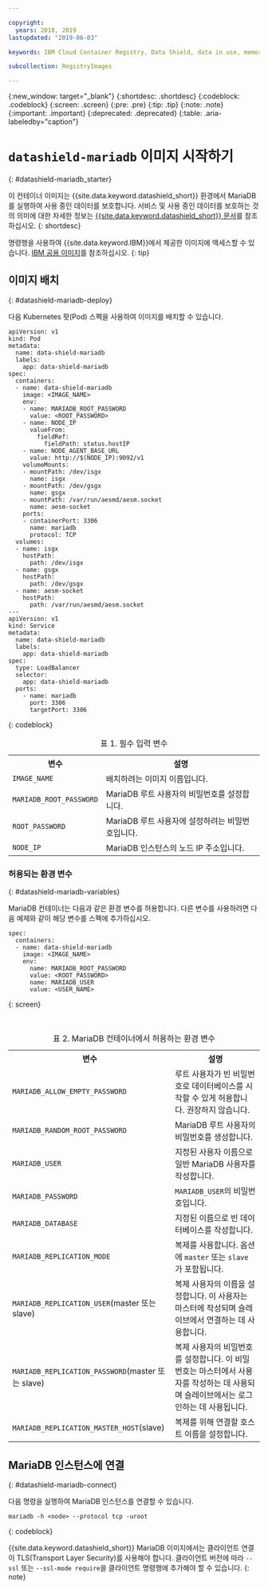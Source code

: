```yaml
---

copyright:
  years: 2018, 2019
lastupdated: "2019-06-03"

keywords: IBM Cloud Container Registry, Data Shield, data in use, memory encryption, Intel SGX, Fortanix, mysql image, mariaDB, container image, public image

subcollection: RegistryImages

---
```


{:new_window: target="_blank"}
{:shortdesc: .shortdesc}
{:codeblock: .codeblock}
{:screen: .screen}
{:pre: .pre}
{:tip: .tip}
{:note: .note}
{:important: .important}
{:deprecated: .deprecated}
{:table: .aria-labeledby="caption"}

# `datashield-mariadb` 이미지 시작하기
{: #datashield-mariadb_starter}

이 컨테이너 이미지는 {{site.data.keyword.datashield_short}} 환경에서 MariaDB를 실행하여 사용 중인 데이터를 보호합니다. 서비스 및 사용 중인 데이터를 보호하는 것의 의미에 대한 자세한 정보는 [{{site.data.keyword.datashield_short}} 문서](/docs/services/data-shield?topic=data-shield-about#about)를 참조하십시오.
{: shortdesc}

명령행을 사용하여 {{site.data.keyword.IBM}}에서 제공한 이미지에 액세스할 수 있습니다. [IBM 공용 이미지](/docs/services/Registry?topic=registry-public_images#public_images)를 참조하십시오.
{: tip}

## 이미지 배치
{: #datashield-mariadb-deploy}

다음 Kubernetes 팟(Pod) 스펙을 사용하여 이미지를 배치할 수 있습니다.

```
apiVersion: v1
kind: Pod
metadata:
  name: data-shield-mariadb
  labels:
    app: data-shield-mariadb
spec:
  containers:
  - name: data-shield-mariadb
    image: <IMAGE_NAME>
    env:
    - name: MARIADB_ROOT_PASSWORD
      value: <ROOT_PASSWORD>
    - name: NODE_IP
      valueFrom:
        fieldRef:
          fieldPath: status.hostIP
    - name: NODE_AGENT_BASE_URL
      value: http://$(NODE_IP):9092/v1
    volumeMounts:
    - mountPath: /dev/isgx
      name: isgx
    - mountPath: /dev/gsgx
      name: gsgx
    - mountPath: /var/run/aesmd/aesm.socket
      name: aesm-socket
    ports:
    - containerPort: 3306
      name: mariadb
      protocol: TCP
  volumes:
  - name: isgx
    hostPath:
      path: /dev/isgx
  - name: gsgx
    hostPath:
      path: /dev/gsgx
  - name: aesm-socket
    hostPath:
      path: /var/run/aesmd/aesm.socket
---
apiVersion: v1
kind: Service
metadata:
  name: data-shield-mariadb
  labels:
    app: data-shield-mariadb
spec:
  type: LoadBalancer
  selector:
    app: data-shield-mariadb
  ports:
    - name: mariadb
      port: 3306
      targetPort: 3306
```
{: codeblock}
  
<table>
<caption>표 1. 필수 입력 변수</caption>
  <tr>
    <th>변수</th>
    <th>설명</th>
  </tr>
  <tr>
    <td><code>IMAGE_NAME</code></td>
    <td>배치하려는 이미지 이름입니다.</td>
  </tr>
    <tr>
    <td><code>MARIADB_ROOT_PASSWORD</code></td>
    <td>MariaDB 루트 사용자의 비밀번호를 설정합니다.</td>
  </tr>
  <tr>
    <td><code>ROOT_PASSWORD</code></td>
    <td>MariaDB 루트 사용자에 설정하려는 비밀번호입니다.</td>
  </tr>
  <tr>
    <td><code>NODE_IP</code></td>
    <td>MariaDB 인스턴스의 노드 IP 주소입니다.</td>
  </tr>
</table>

### 허용되는 환경 변수
{: #datashield-mariadb-variables}

MariaDB 컨테이너는 다음과 같은 환경 변수를 허용합니다. 다른 변수를 사용하려면 다음 예제와 같이 해당 변수를 스펙에 추가하십시오.

```
spec:
  containers:
  - name: data-shield-mariadb
    image: <IMAGE_NAME>
    env:
      name: MARIADB_ROOT_PASSWORD
      value: <ROOT_PASSWORD>
      name: MARIADB_USER
      value: <USER_NAME>
```
{: screen}

<table>
<caption>표 2. MariaDB 컨테이너에서 허용하는 환경 변수</caption>
  <tr>
    <th>변수</th>
    <th>설명</th>
  </tr>
  <tr>
    <td><code>MARIADB_ALLOW_EMPTY_PASSWORD</code></td>
    <td>루트 사용자가 빈 비밀번호로 데이터베이스를 시작할 수 있게 허용합니다. 권장하지 않습니다.</td>
  </tr>
  <tr>
    <td><code>MARIADB_RANDOM_ROOT_PASSWORD</code></td>
    <td>MariaDB 루트 사용자의 비밀번호를 생성합니다.</td>
  </tr>
  <tr>
    <td><code>MARIADB_USER</code></td>
    <td>지정된 사용자 이름으로 일반 MariaDB 사용자를 작성합니다.</td>
  </tr>
  <tr>
    <td><code>MARIADB_PASSWORD</code></td>
    <td><code>MARIADB_USER</code>의 비밀번호입니다.</td>
  </tr>
  <tr>
    <td><code>MARIADB_DATABASE</code></td>
    <td>지정된 이름으로 빈 데이터베이스를 작성합니다.</td>
  </tr>
  <tr>
    <td><code>MARIADB_REPLICATION_MODE</code></td>
    <td>복제를 사용합니다. 옵션에 <code>master</code> 또는 <code>slave</code>가 포함됩니다.</td>
  </tr>
  <tr>
    <td><code>MARIADB_REPLICATION_USER</code>(master 또는 slave)</td>
    <td>복제 사용자의 이름을 설정합니다. 이 사용자는 마스터에 작성되며 슬레이브에서 연결하는 데 사용합니다.</td>
  </tr>
  <tr>
    <td><code>MARIADB_REPLICATION_PASSWORD</code>(master 또는 slave)</td>
    <td>복제 사용자의 비밀번호를 설정합니다. 이 비밀번호는 마스터에서 사용자를 작성하는 데 사용되며 슬레이브에서는 로그인하는 데 사용됩니다.</td>
  </tr>
  <tr>
    <td><code>MARIADB_REPLICATION_MASTER_HOST</code>(slave)</td>
    <td>복제를 위해 연결할 호스트 이름을 설정합니다.</td>
  </tr>
</table>

## MariaDB 인스턴스에 연결
{: #datashield-mariadb-connect}

다음 명령을 실행하여 MariaDB 인스턴스를 연결할 수 있습니다.

```
mariadb -h <node> --protocol tcp -uroot
```
{: codeblock}

{{site.data.keyword.datashield_short}} MariaDB 이미지에서는 클라이언트 연결이 TLS(Transport Layer Security)를 사용해야 합니다. 클라이언트 버전에 따라 `--ssl` 또는 `--ssl-mode require`을 클라이언트 명령행에 추가해야 할 수 있습니다.
{: note}
